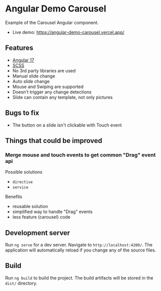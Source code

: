 # Angular Demo Carousel

Example of the Carousel Angular component.

- Live demo: https://angular-demo-carousel.vercel.app/

## Features

- [Angular 17](https://v17.angular.io/)
- [SCSS](https://sass-lang.com/)
- No 3rd party libraries are used
- Manual slide change
- Auto slide change
- Mouse and Swiping are supported
- Doesn't trigger any change detections
- Slide can contain any template, not only pictures

## Bugs to fix

- The button on a slide isn't clickable with Touch event

## Things that could be improved

### Merge mouse and touch events to get common "Drag" event api

Possible solutions

- `directive`
- `service`

Benefits

- reusable solution
- simplified way to handle "Drag" events
- less feature (carousel) code

## Development server

Run `ng serve` for a dev server. Navigate to `http://localhost:4200/`. The application will automatically reload if you change any of the source files.

## Build

Run `ng build` to build the project. The build artifacts will be stored in the `dist/` directory.
